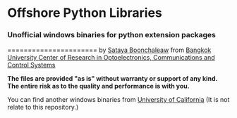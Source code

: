 # Offshore Python Libraries
### Unofficial windows binaries for python extension packages
======================
by [Sataya Boonchaleaw](https://yais,me) from [Bangkok University Center of Research in Optoelectronics, Communications and Control Systems](http://bucroccs.bu.ac.th/)

**The files are provided "as is" without warranty or support of any kind. The entire risk as to the quality and performance is with you.**

You can find another windows binaries from [University of California](http://www.lfd.uci.edu/~gohlke/pythonlibs/) (It is not relate to this repository.)
